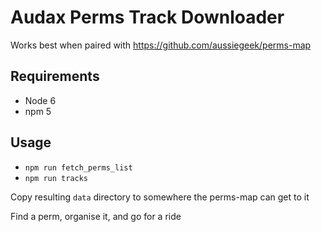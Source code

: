 # Audax Perms Track Downloader

Works best when paired with https://github.com/aussiegeek/perms-map

## Requirements

* Node 6
* npm 5

## Usage

* `npm run fetch_perms_list`
* `npm run tracks`

Copy resulting `data` directory to somewhere the perms-map can get to it

Find a perm, organise it, and go for a ride
